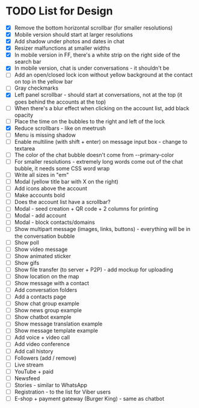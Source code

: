 # TODO List for Design

- [x] Remove the bottom horizontal scrollbar (for smaller resolutions)
- [x] Mobile version should start at larger resolutions
- [x] Add shadow under photos and dates in chat
- [x] Resizer malfunctions at smaller widths
- [x] In mobile version in FF, there's a white strip on the right side of the search bar
- [x] In mobile version, chat is under conversations - it shouldn't be
- [ ] Add an open/closed lock icon without yellow background at the contact on top in the yellow bar
- [ ] Gray checkmarks
- [x] Left panel scrollbar - should start at conversations, not at the top (it goes behind the accounts at the top)
- [ ] When there's a blur effect when clicking on the account list, add black opacity
- [ ] Place the time on the bubbles to the right and left of the lock
- [x] Reduce scrollbars - like on meetrush
- [ ] Menu is missing shadow
- [ ] Enable multiline (with shift + enter) on message input box - change to textarea
- [ ] The color of the chat bubble doesn't come from --primary-color
- [ ] For smaller resolutions - extremely long words come out of the chat bubble, it needs some CSS word wrap
- [ ] Write all sizes in "em"
- [ ] Modal (yellow title bar with X on the right)
- [ ] Add icons above the account
- [ ] Make accounts bold
- [ ] Does the account list have a scrollbar?
- [ ] Modal - seed creation + QR code + 2 columns for printing
- [ ] Modal - add account
- [ ] Modal - block contacts/domains
- [ ] Show multipart message (images, links, buttons) - everything will be in the conversation bubble
- [ ] Show poll
- [ ] Show video message
- [ ] Show animated sticker
- [ ] Show gifs
- [ ] Show file transfer (to server + P2P) - add mockup for uploading
- [ ] Show location on the map
- [ ] Show message with a contact
- [ ] Add conversation folders
- [ ] Add a contacts page
- [ ] Show chat group example
- [ ] Show news group example
- [ ] Show chatbot example
- [ ] Show message translation example
- [ ] Show message template example
- [ ] Add voice + video call
- [ ] Add video conference
- [ ] Add call history
- [ ] Followers (add / remove)
- [ ] Live stream
- [ ] YouTube + paid
- [ ] Newsfeed
- [ ] Stories - similar to WhatsApp
- [ ] Registration - to the list for Viber users
- [ ] E-shop + payment gateway (Burger King) - same as chatbot
